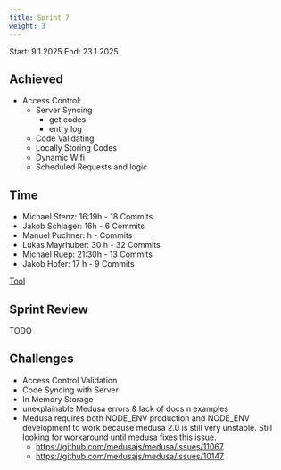 ```yaml
---
title: Sprint 7
weight: 3
---
```


<title>{{.Title}}</title>

Start: 9.1.2025
End: 23.1.2025

## Achieved
- Access Control:
    - Server Syncing
        - get codes
        - entry log
    - Code Validating
    - Locally Storing Codes
    - Dynamic Wifi
    - Scheduled Requests and logic

## Time
- Michael Stenz: 16:19h - 18 Commits
- Jakob Schlager: 16h - 6 Commits
- Manuel Puchner: h -  Commits
- Lukas Mayrhuber: 30 h - 32 Commits
- Michael Ruep: 21:30h - 13 Commits
- Jakob Hofer: 17 h - 9 Commits
  
[Tool](https://timetracking.websters.at)

## Sprint Review
TODO


## Challenges
- Access Control Validation
- Code Syncing with Server
- In Memory Storage
- unexplainable Medusa errors & lack of docs n examples
- Medusa requires both NODE_ENV production and NODE_ENV development to work because medusa 2.0 is still very unstable. Still looking for workaround until medusa fixes this issue.
    - https://github.com/medusajs/medusa/issues/11067
    - https://github.com/medusajs/medusa/issues/10147

